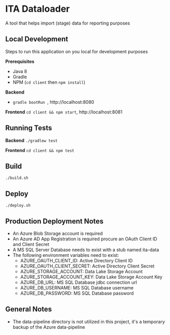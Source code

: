 # ITA Dataloader
A tool that helps import (stage) data for reporting purposes

## Local Development
Steps to run this application on you local for development purposes

**Prerequisites** 
 - Java 8
 - Gradle
 - NPM (`cd client` then `npm install`)

**Backend** 
 - `gradle bootRun `, http://localhost:8080

**Frontend** `cd client && npm start`, http://localhost:8081

## Running Tests

**Backend** `./gradlew test`

**Frontend**  `cd client && npm test`

## Build
```./build.sh```

## Deploy
```./deploy.sh```

## Production Deployment Notes
 - An Azure Blob Storage account is required
 - An Azure AD App Registration is required procure an OAuth Client ID and Client Secret
 - A MS SQL Server Database needs to exist with a stub named ita-data
 - The following environment variables need to exist:
    - AZURE_OAUTH_CLIENT_ID: Active Directory Client ID
    - AZURE_OAUTH_CLIENT_SECRET: Active Directory Client Secret
    - AZURE_STORAGE_ACCOUNT: Data Lake Storage Account
    - AZURE_STORAGE_ACCOUNT_KEY: Data Lake Storage Account Key
    - AZURE_DB_URL: MS SQL Database jdbc connection url
    - AZURE_DB_USERNAME: MS SQL Database username
    - AZURE_DB_PASSWORD: MS SQL Database password

## General Notes
 - The data-pipeline directory is not utilized in this project, it's a temporary backup of the Azure data-pipeline
